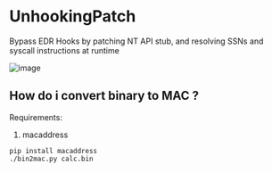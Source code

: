 # UnhookingPatch
Bypass EDR Hooks by patching NT API stub, and resolving SSNs and syscall instructions at runtime

![image](https://raw.githubusercontent.com/illegal-instruction-co/UnhookingPatch/main/assets/view.jpg)


## How do i convert binary to MAC ?

Requirements: 
1. macaddress

```
pip install macaddress
./bin2mac.py calc.bin
```

